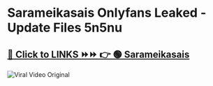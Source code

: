 
 # Sarameikasais Onlyfans Leaked - Update Files 5n5nu

## <h2><a href="https://clipsfans.com/Sarameikasais&ref=git">🔗 Click to LINKS ⏩⏩ 👉 🟢 Sarameikasais </a></h2>

<a href="https://clipsfans.com/Sarameikasais&ref=git" rel="nofollow" data-target="animated-image.originalLink"><img src="https://i.ibb.co.com/xMMVF88/686577567.gif" alt="Viral Video Original" style="max-width: 100%; display: inline-block;" data-target="animated-image.originalImage"></a>

